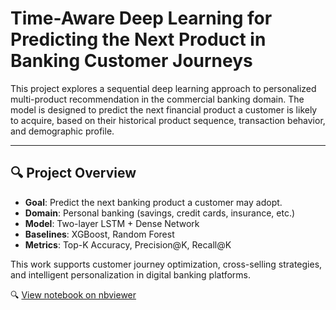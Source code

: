 # Time-Aware Deep Learning for Predicting the Next Product in Banking Customer Journeys

This project explores a sequential deep learning approach to personalized multi-product recommendation in the commercial banking domain. The model is designed to predict the next financial product a customer is likely to acquire, based on their historical product sequence, transaction behavior, and demographic profile.

---

## 🔍 Project Overview

- **Goal**: Predict the next banking product a customer may adopt.
- **Domain**: Personal banking (savings, credit cards, insurance, etc.)
- **Model**: Two-layer LSTM + Dense Network
- **Baselines**: XGBoost, Random Forest
- **Metrics**: Top-K Accuracy, Precision@K, Recall@K

This work supports customer journey optimization, cross-selling strategies, and intelligent personalization in digital banking platforms.

🔍 [View notebook on nbviewer](https://nbviewer.org/github/wgeronimor/next-bank-customer-product-prediction/blob/main/Time_Aware_Deep_Learning_for_Predicting_the_Next_Product_in_Banking_Customer_Journeys.ipynb)


